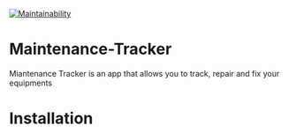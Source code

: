 [![Maintainability](https://api.codeclimate.com/v1/badges/6c6d78b9aec5c31e179d/maintainability)](https://codeclimate.com/github/tomiwatech/Maintenance-Tracker/maintainability)


# Maintenance-Tracker
Miantenance Tracker is an app that allows you to track, repair and fix your equipments


# Installation
